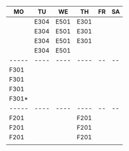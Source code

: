 |MO   |TU  |WE  |TH  |FR|SA|
|-----|----|----|----|--|--|
|     |E304|E501|E301|  |  |
|     |E304|E501|E301|  |  |
|     |E304|E501|E301|  |  |
|     |E304|E501|    |  |  |
|-----|----|----|----|--|--|
|F301 |    |    |    |  |  |
|F301 |    |    |    |  |  |
|F301 |    |    |    |  |  |
|F301*|    |    |    |  |  |
|-----|----|----|----|--|--|
|F201 |    |    |F201|  |  |
|F201 |    |    |F201|  |  |
|F201 |    |    |F201|  |  |
|     |    |    |    |  |  |
